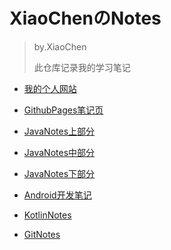 # XiaoChenのNotes

> by.XiaoChen
>
> 此仓库记录我的学习笔记

- [我的个人网站](https://www.cgz233.cn)

- [GithubPages笔记页](https://www.xiaochen.live)

- [JavaNotes上部分](notes/JavaNotes上部分.md)

- [JavaNotes中部分](notes/JavaNotes中部分.md)

- [JavaNotes下部分](notes/JavaNotes下部分.md)

- [Android开发笔记](notes/AndroidNotes.md)

- [KotlinNotes](notes/KotlinNotes.md)

- [GitNotes](notes/GitNotes.md)
